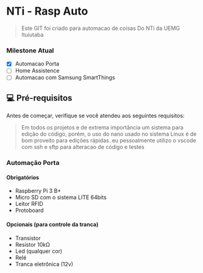 # NTi - Rasp Auto

> Este GIT foi criado para automacao de coisas Do NTi da UEMG Ituiutaba

### Milestone Atual

- [x] Automacao Porta 
- [ ] Home Assistence
- [ ] Automacao com Samsung SmartThings

## 💻 Pré-requisitos

Antes de começar, verifique se você atendeu aos seguintes requisitos:

> Em todos os projetos e de extrema importância um sistema para edição do código, porém, o uso do nano usado no sistema Linux é de bom proveito para edições rápidas. eu pessoalmente utilizo o vscode com ssh e sftp para alteracao de código e testes

<!---Estes são apenas requisitos de exemplo. Adicionar, duplicar ou remover conforme necessário--->

### Automação Porta
#### Obrigatórios
* Raspberry Pi 3 B+
* Micro SD com o sistema LITE 64bits
* Leitor RFID
* Protoboard

#### Opcionais (para controle da tranca) 
* Transistor
* Resistor 10kΩ
* Led (qualquer cor)
* Relé
* Tranca eletrônica (12v)
